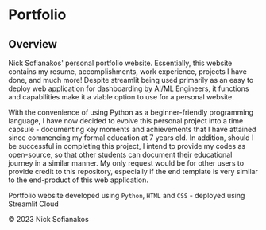 # Portfolio
## Overview
Nick Sofianakos' personal portfolio website. Essentially, this website contains my resume, accomplishments, work experience, projects I have done, and much more! Despite streamlit being used primarily as an easy to deploy web application for dashboarding by AI/ML Engineers, it functions and capabilities make it a viable option to use for a personal website. 

With the convenience of using Python as a beginner-friendly programming language, I have now decided to evolve this personal project into a time capsule - documenting key moments and achievements that I have attained since commencing my formal education at 7 years old. In addition, should I be successful in completing this project, I intend to provide my codes as open-source, so that other students can document their educational journey in a similar manner. My only request would be for other users to provide credit to this repository, especially if the end template is very similar to the end-product of this web application.

Portfolio website developed using `Python`, `HTML` and `CSS` - deployed using Streamlit Cloud

© 2023 Nick Sofianakos 